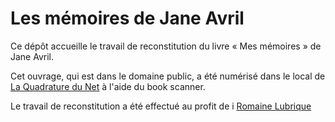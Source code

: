 # Les mémoires de Jane Avril

Ce dépôt accueille le travail de reconstitution du livre « Mes mémoires »
de Jane Avril.

Cet ouvrage, qui est dans le domaine public, a été numérisé dans le local
de [La Quadrature du Net](1) à l'aide du book scanner.

Le travail de reconstitution a été effectué au profit de i
[Romaine Lubrique](http://romainelubrique.org/)

[1]: http://www.laquadrature.net/fr
